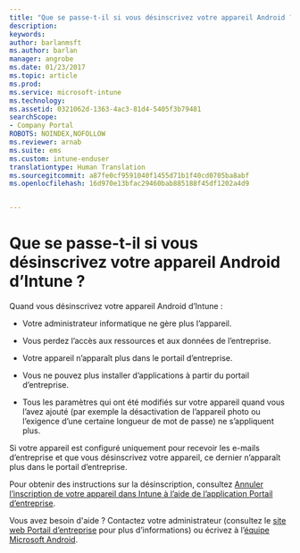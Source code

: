 ```yaml
---
title: "Que se passe-t-il si vous désinscrivez votre appareil Android ? | Microsoft Docs"
description: 
keywords: 
author: barlanmsft
ms.author: barlan
manager: angrobe
ms.date: 01/23/2017
ms.topic: article
ms.prod: 
ms.service: microsoft-intune
ms.technology: 
ms.assetid: 0321062d-1363-4ac3-81d4-5405f3b79481
searchScope:
- Company Portal
ROBOTS: NOINDEX,NOFOLLOW
ms.reviewer: arnab
ms.suite: ems
ms.custom: intune-enduser
translationtype: Human Translation
ms.sourcegitcommit: a87fe0cf9591040f1455d71b1f40cd0705ba8abf
ms.openlocfilehash: 16d970e13bfac29460bab885188f45df1202a4d9


---
```



# <a name="what-happens-if-you-unenroll-your-android-device-from-intune"></a>Que se passe-t-il si vous désinscrivez votre appareil Android d’Intune ?

Quand vous désinscrivez votre appareil Android d’Intune :

-   Votre administrateur informatique ne gère plus l’appareil.

-    Vous perdez l’accès aux ressources et aux données de l’entreprise.

-   Votre appareil n’apparaît plus dans le portail d’entreprise.

-   Vous ne pouvez plus installer d’applications à partir du portail d’entreprise.

-   Tous les paramètres qui ont été modifiés sur votre appareil quand vous l’avez ajouté (par exemple la désactivation de l’appareil photo ou l’exigence d’une certaine longueur de mot de passe) ne s’appliquent plus.

Si votre appareil est configuré uniquement pour recevoir les e-mails d’entreprise et que vous désinscrivez votre appareil, ce dernier n’apparaît plus dans le portail d’entreprise.

Pour obtenir des instructions sur la désinscription, consultez [Annuler l’inscription de votre appareil dans Intune à l’aide de l’application Portail d’entreprise](unenroll-your-device-from-intune-android.md).

Vous avez besoin d'aide ? Contactez votre administrateur (consultez le [site web Portail d’entreprise](http://portal.manage.microsoft.com) pour plus d’informations) ou écrivez à l’[équipe Microsoft Android](mailto:wintunedroidfbk@microsoft.com).



<!--HONumber=Jan17_HO4-->


